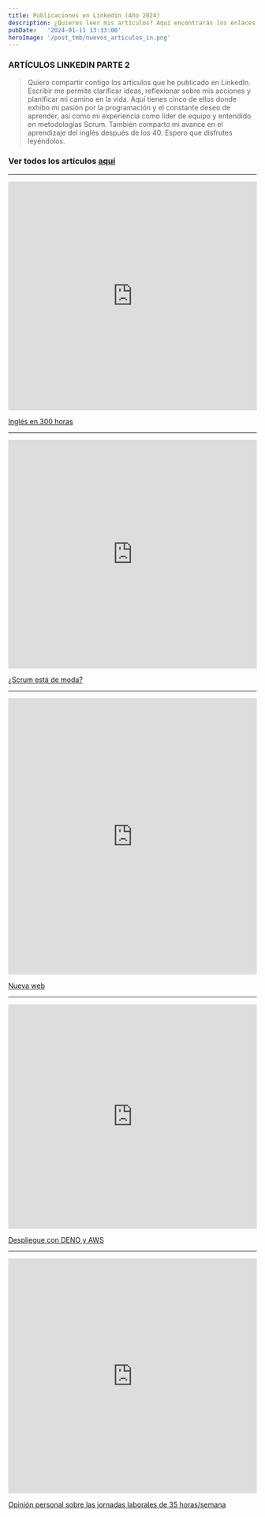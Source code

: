 ```yaml
---
title: Publicaciones en Linkedin (Año 2024)
description: ¿Quieres leer mis artículos? Aquí encontrarás los enlaces. 
pubDate:   '2024-01-11 13:33:00'
heroImage: '/post_tmb/nuevos_articulos_in.png'
---
```


### ARTÍCULOS LINKEDIN PARTE 2

> Quiero compartir contigo los artículos que he publicado en LinkedIn. Escribir me permite clarificar ideas, reflexionar sobre mis acciones y planificar mi camino en la vida. Aquí tienes cinco de ellos donde exhibo mi pasión por la programación y el constante deseo de aprender, así como mi experiencia como líder de equipo y entendido en metodologías Scrum. También comparto mi avance en el aprendizaje del inglés después de los 40. Espero que disfrutes leyéndolos.

### Ver todos los artículos [aquí](https://www.linkedin.com/in/sergiocomovas/recent-activity/articles/)

<hr>

<iframe src="https://www.linkedin.com/embed/feed/update/urn:li:ugcPost:7150880408409120770" height="464" width="504" frameborder="0" allowfullscreen="" title="Publicación integrada"></iframe>

[Inglés en 300 horas](https://www.linkedin.com/embed/feed/update/urn:li:ugcPost:7150880408409120770) 
<hr>

<iframe src="https://www.linkedin.com/embed/feed/update/urn:li:ugcPost:7150821741794099202" height="464" width="504" frameborder="0" allowfullscreen="" title="Publicación integrada"></iframe>

[¿Scrum está de moda?](https://www.linkedin.com/embed/feed/update/urn:li:ugcPost:7150821741794099202)
<hr>

<iframe src="https://www.linkedin.com/embed/feed/update/urn:li:ugcPost:7150524599145848832" height="561" width="504" frameborder="0" allowfullscreen="" title="Publicación integrada"></iframe>

[Nueva web](https://www.linkedin.com/embed/feed/update/urn:li:ugcPost:7150524599145848832)
<hr>

<iframe src="https://www.linkedin.com/embed/feed/update/urn:li:ugcPost:7062924729124302848" height="456" width="504" frameborder="0" allowfullscreen="" title="Publicación integrada"></iframe>

[Despliegue con DENO y AWS](https://www.linkedin.com/embed/feed/update/urn:li:ugcPost:7062924729124302848)
<hr>

<iframe src="https://www.linkedin.com/embed/feed/update/urn:li:ugcPost:7051135013769109504" height="477" width="504" frameborder="0" allowfullscreen="" title="Publicación integrada"></iframe>

[Opinión personal sobre las jornadas laborales de 35 horas/semana](https://www.linkedin.com/embed/feed/update/urn:li:ugcPost:7051135013769109504)
